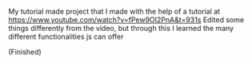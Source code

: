 My tutorial made project that I made with the help of a tutorial at https://www.youtube.com/watch?v=fPew9OI2PnA&t=931s
Edited some things differently from the video, but through this I learned the many different functionalities js can offer

(Finished)
